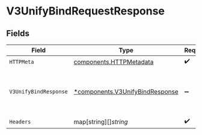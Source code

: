 # V3UnifyBindRequestResponse


## Fields

| Field                                                                             | Type                                                                              | Required                                                                          | Description                                                                       | Example                                                                           |
| --------------------------------------------------------------------------------- | --------------------------------------------------------------------------------- | --------------------------------------------------------------------------------- | --------------------------------------------------------------------------------- | --------------------------------------------------------------------------------- |
| `HTTPMeta`                                                                        | [components.HTTPMetadata](../../models/components/httpmetadata.md)                | :heavy_check_mark:                                                                | N/A                                                                               |                                                                                   |
| `V3UnifyBindResponse`                                                             | [*components.V3UnifyBindResponse](../../models/components/v3unifybindresponse.md) | :heavy_minus_sign:                                                                | Successful Request.                                                               | {<br/>"phoneNumber": "2001004011",<br/>"success": "success"<br/>}                 |
| `Headers`                                                                         | map[string][]*string*                                                             | :heavy_check_mark:                                                                | N/A                                                                               |                                                                                   |